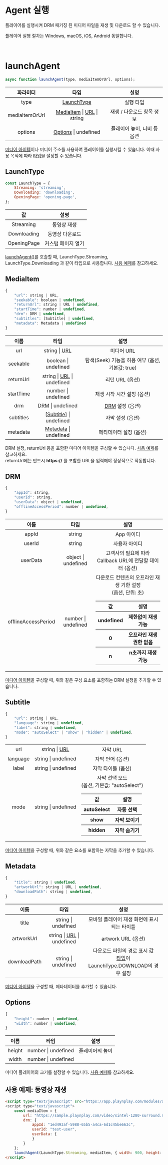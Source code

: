 # Agent 실행

플레이어를 실행시켜 DRM 패키징 된 미디어 파일을 재생 및 다운로드 할 수 있습니다. 

플레이어 실행 절차는 Windows, macOS, iOS, Android 동일합니다.

<br>

# launchAgent

```javascript
async function launchAgent(type, mediaItemOrUrl, options);
```

|파라미터|타입|설명|
|:--:|:--:|:--:|
|type|[LaunchType](#launchtype)|실행 타입|
|mediaItemOrUrl|[MediaItem](#mediaitem) \| [URL](https://developer.mozilla.org/en-US/docs/Web/API/URL) \| string|재생 / 다운로드 항목 정보|
|options|[Options](#options) \| undefined|플레이어 높이, 너비 등 옵션|

[미디어 아이템](#mediaitem)이나 미디어 주소를 사용하여 플레이어를 실행시킬 수 있습니다. 이때 사용 목적에 따라 [타입](#launchtype)을 설정할 수 있습니다.

## LaunchType

```javascript
const LaunchType = {
    Streaming: 'streaming',
    Downloading: 'downloading',
    OpeningPage: 'opening-page',
};
```

|값|설명|
|:--:|:--:|
|Streaming|동영상 재생|
|Downloading|동영상 다운로드|
|OpeningPage|커스텀 페이지 열기|

[launchAgent()](#launchagent)를 호출할 때, LaunchType.Streaming, LaunchType.Downloading 과 같이 타입으로 사용합니다. [사용 예제](#사용-예제-동영상-재생)를 참고하세요.

## MediaItem

```javascript
{
    "url": string | URL, 
    "seekable": boolean | undefined, 
    "returnUrl": string | URL | undefined, 
    "startTime": number | undefined,
    "drm": DRM | undefined, 
    "subtitles": [Subtitle] | undefined, 
    "metadata": Metadata | undefined 
}
```

|이름|타입|설명|
|:--:|:--:|:--:|
|url| string \| [URL](https://developer.mozilla.org/en-US/docs/Web/API/URL) |  미디어 URL|
|seekable| boolean \| undefined | 탐색(Seek) 기능을 허용 여부  (옵션, 기본값: true)|
|returnUrl| string \| [URL](https://developer.mozilla.org/en-US/docs/Web/API/URL) \| undefined | 리턴 URL  (옵션)|
|startTime| number \| undefined | 재생 시작 시간 설정  (옵션)|
|drm| [DRM](#drm) \| undefined | [DRM](#drm) 설정 (옵션)|
|subtitles|\[[Subtitle](#subtitle)\] \| undefined| 자막 설정 (옵션)|
|metadata|[Metadata](#metadata) \| undefined| 메타데이터 설정 (옵션)|

DRM 설정, returnUrl 등을 포함한 미디어 아이템을 구성할 수 있습니다. [사용 예제](#사용-예제-동영상-재생)를 참고하세요.
<br>
returnUrl에는 반드시 **https://** 를 포함한 URL을 입력해야 정상적으로 작동합니다.

## DRM 

```javascript
{
    "appId": string,
    "userId": string,
    "userData": object | undefined,
    "offlineAccessPeriod": number | undefined,
}
```

|이름|타입|설명|
|:--:|:--:|:--:|
| appId | string | App 아이디 |
| userId | string | 사용자 아이디 |
| userData | object \| undefined | 고객사의 필요에 따라 Callback URL에 전달할 데이터 (옵션)|
| offlineAccessPeriod | number \| undefined | 다운로드 컨텐츠의 오프라인 재생 기한 설정<br>(옵션, 단위: 초)<p><table><thead><tr><th>값</th><th>설명</th></tr></thead><tbody><tr><th>undefined</th><th>제한없이 재생 가능</th></tr><tr><th>0</th><th>오프라인 재생 권한 없음</th></tr><tr><th>n</th><th>n초까지 재생 가능</th></tr></tbody></table>|

[미디어 아이템](#mediaitem)을 구성할 때, 위와 같은 구성 요소를 포함하는 DRM 설정을 추가할 수 있습니다.

## Subtitle 

```javascript
{
    "url": string | URL,
    "language": string | undefined,
    "label": string | undefined,
    "mode": "autoSelect" | "show" | "hidden" | undefined,
}
```

||||
|:--:|:--:|:--:|
|url|string \| [URL](https://developer.mozilla.org/en-US/docs/Web/API/URL)|자막 URL|
|language| string \| undefined | 자막 언어 (옵션)|
|label| string \| undefined | 자막 타이틀 (옵션)|
|mode| string \| undefined | 자막 선택 모드<br>(옵션, 기본값: "autoSelect")<p><table><thead><tr><th>값</th><th>설명</th></tr></thead><tbody><tr><th>autoSelect</th><th>자동 선택</th></tr><tr><th>show</th><th>자막 보이기</th></tr><tr><th>hidden</th><th>자막 숨기기</th></tr></tbody></table>|

[미디어 아이템](#mediaitem)을 구성할 때, 위와 같은 요소를 포함하는 자막을 추가할 수 있습니다.

## Metadata 

```javascript
{
    "title": string | undefined,
    "artworkUrl": string | URL | undefined,
    "downloadPath": string | undefined,
}
```

|이름|타입|설명|
|:--:|:--:|:--:|
|title | string \| undefined | 모바일 플레이어 재생 화면에 표시되는 타이틀|
|artworkUrl| string \| [URL](https://developer.mozilla.org/en-US/docs/Web/API/URL) \| undefined | artwork URL (옵션)|
|downloadPath | string \| undefined | 다운로드 파일의 경로 표시 값 <br>[타입](#launchtype)이 LaunchType.DOWNLOAD의 경우 설정|

[미디어 아이템](#mediaitem)을 구성할 때, 메타데이터를 추가할 수 있습니다.

## Options

```javascript
{
    "height": number | undefined,
    "width": number | undefined,
}
```

|이름|타입|설명|
|:--:|:--:|:--:|
|height| number \| undefined| 플레이어의 높이 |
|width| number \| undefined || 플레이어의 너비 |

미디어 플레이어의 크기를 설정할 수 있습니다. [사용 예제](#사용-예제-동영상-재생)를 참고하세요.

## 사용 예제: 동영상 재생

```html
<script type="text/javascript" src="https://app.playnplay.com/modules/agent.min.js">
<script type="text/javascript">
    const mediaItem = {
        url: "https://sample.playnplay.com/video/sintel-1280-surround.mp4",
        drm: {
            appId: "1ed493af-5988-65b5-a4ca-6d1c45be663c",
            userId: "test-user",
            userData: {
            }
        }
    };
    launchAgent(LaunchType.Streaming, mediaItem, { width: 900, height: 600 });
</script>
```
